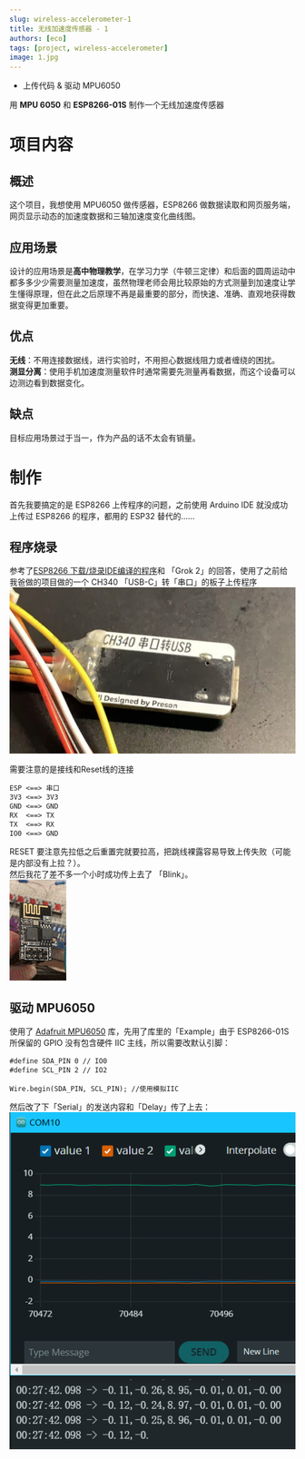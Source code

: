 ```yaml
---
slug: wireless-accelerometer-1
title: 无线加速度传感器 - 1
authors: [eco]
tags: [project, wireless-accelerometer]
image: 1.jpg
---
```


- 上传代码 & 驱动 MPU6050

用 **MPU 6050** 和 **ESP8266-01S** 制作一个无线加速度传感器

<!--truncate-->
# 项目内容
## 概述
这个项目，我想使用 MPU6050 做传感器，ESP8266 做数据读取和网页服务端，网页显示动态的加速度数据和三轴加速度变化曲线图。

## 应用场景
设计的应用场景是**高中物理教学**，在学习力学（牛顿三定律）和后面的圆周运动中都多多少少需要测量加速度，虽然物理老师会用比较原始的方式测量到加速度让学生懂得原理，但在此之后原理不再是最重要的部分，而快速、准确、直观地获得数据变得更加重要。

## 优点
**无线**：不用连接数据线，进行实验时，不用担心数据线阻力或者缠绕的困扰。  
**测显分离**：使用手机加速度测量软件时通常需要先测量再看数据，而这个设备可以边测边看到数据变化。  

## 缺点
目标应用场景过于当一，作为产品的话不太会有销量。

# 制作
首先我要搞定的是 ESP8266 上传程序的问题，之前使用 Arduino IDE 就没成功上传过 ESP8266 的程序，都用的 ESP32 替代的……
## 程序烧录
参考了[ESP8266 下载/烧录IDE编译的程序](https://blog.csdn.net/baidu_25117757/article/details/109639337?sharetype=blogdetail&shareId=109639337&sharerefer=APP&sharesource=m0_52526597&sharefrom=link)和 「Grok 2」的回答，使用了之前给我爸做的项目做的一个 CH340 「USB-C」转「串口」的板子上传程序
![USB转串口](2.jpg)

需要注意的是接线和Reset线的连接

```
ESP <==> 串口  
3V3 <==> 3V3  
GND <==> GND  
RX  <==> TX  
TX  <==> RX  
IO0 <==> GND  
```

RESET 要注意先拉低之后重置完就要拉高，把跳线裸露容易导致上传失败（可能是内部没有上拉？）。  
然后我花了差不多一个小时成功传上去了 「Blink」。  
![](114.gif)

## 驱动 MPU6050
使用了 [Adafruit MPU6050](https://github.com/adafruit/Adafruit_MPU6050) 库，先用了库里的「Example」由于 ESP8266-01S 所保留的 GPIO 没有包含硬件 IIC 主线，所以需要改默认引脚：
```
#define SDA_PIN 0 // IO0
#define SCL_PIN 2 // IO2 

Wire.begin(SDA_PIN, SCL_PIN); //使用模拟IIC
```
然后改了下「Serial」的发送内容和「Delay」传了上去：
![读到的数据与串口绘图](1.png)
